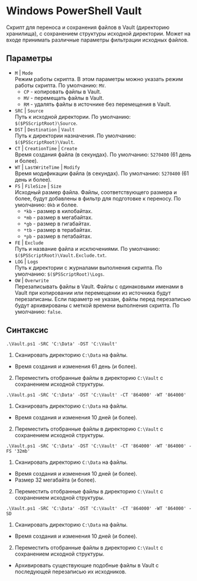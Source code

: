 # Windows PowerShell Vault

Скрипт для переноса и сохранения файлов в Vault (директорию хранилища), с сохранением структуры исходной директории. Может на входе принимать различные параметры фильтрации исходных файлов.

## Параметры

- `M` | `Mode`  
  Режим работы скрипта. В этом параметры можно указать режим работы скрипта. По умолчанию: `MV`.
  - `CP` - копировать файлы в Vault.
  - `MV` - перемещать файлы в Vault.
  - `RM` - удалять файлы в источнике без перемещения в Vault.
- `SRC` | `Source`  
  Путь к исходной директории. По умолчанию: `$($PSScriptRoot)\Source`.
- `DST` | `Destination` | `Vault`  
  Путь к директории назначения. По умолчанию: `$($PSScriptRoot)\Vault`.
- `CT` | `CreationTime` | `Create`  
  Время создания файла (в секундах). По умолчанию: `5270400` (61 день и более).
- `WT` | `LastWriteTime` | `Modify`  
  Время модификации файла (в секундах). По умолчанию: `5270400` (61 день и более).
- `FS` | `FileSize` | `Size`  
  Исходный размер файла. Файлы, соответствующего размера и более, будут добавлены в фильтр для подготовке к переносу. По умолчанию: `0kb` и более.
  - `*kb` - размер в килобайтах.
  - `*mb` - размер в мегабайтах.
  - `*gb` - размер в гигабайтах.
  - `*tb` - размер в терабайтах.
  - `*pb` - размер в петабайтах.
- `FE` | `Exclude`  
  Путь и название файла и исключениями. По умолчанию: `$($PSScriptRoot)\Vault.Exclude.txt`.
- `LOG` | `Logs`  
  Путь к директории с журналами выполнения скрипта. По умолчанию: `$($PSScriptRoot)\Logs`.
- `OW` | `Overwrite`  
  Перезаписывать файлы в Vault. Файлы с одинаковыми именами в Vault при копировании или перемещении из источника будут перезаписаны. Если параметр не указан, файлы перед перезаписью будут архивированы с меткой времени выполнения скрипта. По умолчанию: `false`.

## Синтаксис

```
.\Vault.ps1 -SRC 'C:\Data' -DST 'C:\Vault'
```

1. Сканировать директорию `C:\Data` на файлы.
  - Время создания и изменения 61 день (и более).
2. Переместить отобранные файлы в директорию `C:\Vault` с сохранением исходной структуры.

```
.\Vault.ps1 -SRC 'C:\Data' -DST 'C:\Vault' -CT '864000' -WT '864000'
```

1. Сканировать директорию `C:\Data` на файлы.
  - Время создания и изменения 10 дней (и более).
2. Переместить отобранные файлы в директорию `C:\Vault` с сохранением исходной структуры.

```
.\Vault.ps1 -SRC 'C:\Data' -DST 'C:\Vault' -CT '864000' -WT '864000' -FS '32mb'
```

1. Сканировать директорию `C:\Data` на файлы.
  - Время создания и изменения 10 дней (и более).
  - Размер 32 мегабайта (и более).
2. Переместить отобранные файлы в директорию `C:\Vault` с сохранением исходной структуры.

```
.\Vault.ps1 -SRC 'C:\Data' -DST 'C:\Vault' -CT '864000' -WT '864000' -SD
```

1. Сканировать директорию `C:\Data` на файлы.
  - Время создания и изменения 10 дней (и более).
2. Переместить отобранные файлы в директорию `C:\Vault` с сохранением исходной структуры.
  - Архивировать существующие подобные файлы в Vault с последующей перезаписью их исходников.

